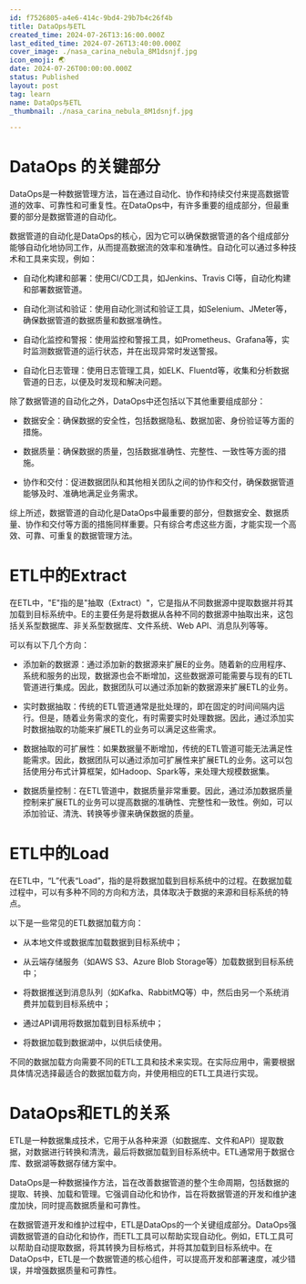 ```yaml
---
id: f7526805-a4e6-414c-9bd4-29b7b4c26f4b
title: DataOps与ETL
created_time: 2024-07-26T13:16:00.000Z
last_edited_time: 2024-07-26T13:40:00.000Z
cover_image: ./nasa_carina_nebula_8M1dsnjf.jpg
icon_emoji: 🌏
date: 2024-07-26T00:00:00.000Z
status: Published
layout: post
tag: learn
name: DataOps与ETL
_thumbnail: ./nasa_carina_nebula_8M1dsnjf.jpg

---
```


# DataOps 的关键部分

DataOps是一种数据管理方法，旨在通过自动化、协作和持续交付来提高数据管道的效率、可靠性和可重复性。在DataOps中，有许多重要的组成部分，但最重要的部分是数据管道的自动化。

数据管道的自动化是DataOps的核心，因为它可以确保数据管道的各个组成部分能够自动化地协同工作，从而提高数据流的效率和准确性。自动化可以通过多种技术和工具来实现，例如：

*   自动化构建和部署：使用CI/CD工具，如Jenkins、Travis CI等，自动化构建和部署数据管道。

*   自动化测试和验证：使用自动化测试和验证工具，如Selenium、JMeter等，确保数据管道的数据质量和数据准确性。

*   自动化监控和警报：使用监控和警报工具，如Prometheus、Grafana等，实时监测数据管道的运行状态，并在出现异常时发送警报。

*   自动化日志管理：使用日志管理工具，如ELK、Fluentd等，收集和分析数据管道的日志，以便及时发现和解决问题。

除了数据管道的自动化之外，DataOps中还包括以下其他重要组成部分：

*   数据安全：确保数据的安全性，包括数据隐私、数据加密、身份验证等方面的措施。

*   数据质量：确保数据的质量，包括数据准确性、完整性、一致性等方面的措施。

*   协作和交付：促进数据团队和其他相关团队之间的协作和交付，确保数据管道能够及时、准确地满足业务需求。

综上所述，数据管道的自动化是DataOps中最重要的部分，但数据安全、数据质量、协作和交付等方面的措施同样重要。只有综合考虑这些方面，才能实现一个高效、可靠、可重复的数据管理方法。

# ETL中的Extract

在ETL中，"E"指的是"抽取（Extract）"，它是指从不同数据源中提取数据并将其加载到目标系统中。E的主要任务是将数据从各种不同的数据源中抽取出来，这包括关系型数据库、非关系型数据库、文件系统、Web API、消息队列等等。

可以有以下几个方向：

*   添加新的数据源：通过添加新的数据源来扩展E的业务。随着新的应用程序、系统和服务的出现，数据源也会不断增加，这些数据源可能需要与现有的ETL管道进行集成。因此，数据团队可以通过添加新的数据源来扩展ETL的业务。

*   实时数据抽取：传统的ETL管道通常是批处理的，即在固定的时间间隔内运行。但是，随着业务需求的变化，有时需要实时处理数据。因此，通过添加实时数据抽取的功能来扩展ETL的业务可以满足这些需求。

*   数据抽取的可扩展性：如果数据量不断增加，传统的ETL管道可能无法满足性能需求。因此，数据团队可以通过添加可扩展性来扩展ETL的业务。这可以包括使用分布式计算框架，如Hadoop、Spark等，来处理大规模数据集。

*   数据质量控制：在ETL管道中，数据质量非常重要。因此，通过添加数据质量控制来扩展ETL的业务可以提高数据的准确性、完整性和一致性。例如，可以添加验证、清洗、转换等步骤来确保数据的质量。

# ETL中的Load

在ETL中，“L”代表“Load”，指的是将数据加载到目标系统中的过程。在数据加载过程中，可以有多种不同的方向和方法，具体取决于数据的来源和目标系统的特点。

以下是一些常见的ETL数据加载方向：

*   从本地文件或数据库加载数据到目标系统中；

*   从云端存储服务（如AWS S3、Azure Blob Storage等）加载数据到目标系统中；

*   将数据推送到消息队列（如Kafka、RabbitMQ等）中，然后由另一个系统消费并加载到目标系统中；

*   通过API调用将数据加载到目标系统中；

*   将数据加载到数据湖中，以供后续使用。

不同的数据加载方向需要不同的ETL工具和技术来实现。在实际应用中，需要根据具体情况选择最适合的数据加载方向，并使用相应的ETL工具进行实现。

# DataOps和ETL的关系

ETL是一种数据集成技术，它用于从各种来源（如数据库、文件和API）提取数据，对数据进行转换和清洗，最后将数据加载到目标系统中。ETL通常用于数据仓库、数据湖等数据存储方案中。

DataOps是一种数据操作方法，旨在改善数据管道的整个生命周期，包括数据的提取、转换、加载和管理。它强调自动化和协作，旨在将数据管道的开发和维护速度加快，同时提高数据质量和可靠性。

在数据管道开发和维护过程中，ETL是DataOps的一个关键组成部分。DataOps强调数据管道的自动化和协作，而ETL工具可以帮助实现自动化。例如，ETL工具可以帮助自动提取数据，将其转换为目标格式，并将其加载到目标系统中。在DataOps中，ETL是一个数据管道的核心组件，可以提高开发和部署速度，减少错误，并增强数据质量和可靠性。
